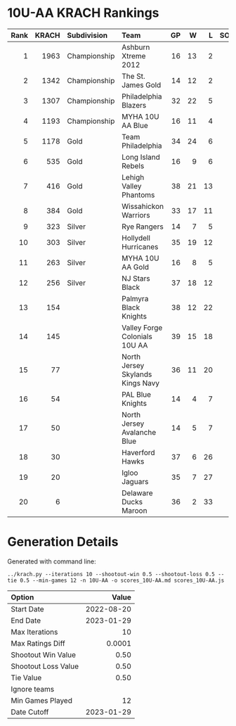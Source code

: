 # 10U-AA KRACH Rankings
Rank|KRACH|Subdivision|Team|GP|W|L|SOW|SOL|T|SoS
---:|---:|:---|:---|---:|---:|---:|---:|---:|---:|---:
1|1963|Championship|Ashburn Xtreme 2012|16|13|2|0|1|0|618
2|1342|Championship|The St. James Gold|14|12|2|0|0|0|347
3|1307|Championship|Philadelphia Blazers|32|22|5|4|1|0|618
4|1193|Championship|MYHA 10U AA Blue|16|11|4|1|0|0|643
5|1178|Gold|Team Philadelphia|34|24|6|2|2|0|594
6|535|Gold|Long Island Rebels|16|9|6|0|1|0|590
7|416|Gold|Lehigh Valley Phantoms|38|21|13|1|3|0|464
8|384|Gold|Wissahickon Warriors|33|17|11|3|2|0|514
9|323|Silver|Rye Rangers|14|7|5|1|1|0|506
10|303|Silver|Hollydell Hurricanes|35|19|12|3|1|0|363
11|263|Silver|MYHA 10U AA Gold|16|8|5|0|3|0|311
12|256|Silver|NJ Stars Black|37|18|12|3|4|0|335
13|154||Palmyra Black Knights|38|12|22|2|2|0|615
14|145||Valley Forge Colonials 10U AA|39|15|18|2|4|0|395
15|77||North Jersey Skylands Kings Navy|36|11|20|4|1|0|296
16|54||PAL Blue Knights|14|4|7|2|1|0|321
17|50||North Jersey Avalanche Blue|14|5|7|1|1|0|130
18|30||Haverford Hawks|37|6|26|2|3|0|374
19|20||Igloo Jaguars|35|7|27|1|0|0|216
20|6||Delaware Ducks Maroon|36|2|33|0|1|0|318
# Generation Details

Generated with command line:
```
../krach.py --iterations 10 --shootout-win 0.5 --shootout-loss 0.5 --tie 0.5 --min-games 12 -n 10U-AA -o scores_10U-AA.md scores_10U-AA.js
```

| Option | Value |
| :----- | ----: |
| Start Date | 2022-08-20 |
| End Date | 2023-01-29 |
| Max Iterations | 10 |
| Max Ratings Diff | 0.0001 |
| Shootout Win Value | 0.50 |
| Shootout Loss Value | 0.50 |
| Tie Value | 0.50 |
| Ignore teams |  |
| Min Games Played | 12 |
| Date Cutoff | 2023-01-29 |

